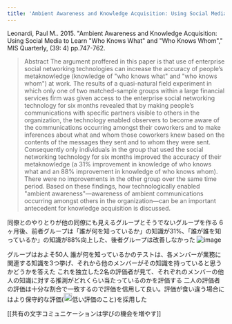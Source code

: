 ```yaml
---
title: 'Ambient Awareness and Knowledge Acquisition: Using Social Media to Learn "Who Knows What" and "Who Knows Whom"'
---
```


Leonardi, Paul M.. 2015. "Ambient Awareness and Knowledge Acquisition: Using Social Media to Learn "Who Knows What" and "Who Knows Whom"," MIS Quarterly, (39: 4) pp.747-762.

> Abstract
>  The argument proffered in this paper is that use of enterprise social networking technologies can increase the accuracy of people’s metaknowledge (knowledge of "who knows what" and "who knows whom") at work. The results of a quasi-natural field experiment in which only one of two matched-sample groups within a large financial services firm was given access to the enterprise social networking technology for six months revealed that by making people’s communications with specific partners visible to others in the organization, the technology enabled observers to become aware of the communications occurring amongst their coworkers and to make inferences about what and whom those coworkers knew based on the contents of the messages they sent and to whom they were sent. Consequently only individuals in the group that used the social networking technology for six months improved the accuracy of their metaknowledge (a 31% improvement in knowledge of who knows what and an 88% improvement in knowledge of who knows whom). There were no improvements in the other group over the same time period. Based on these findings, how technologically enabled "ambient awareness"—awareness of ambient communications occurring amongst others in the organization—can be an important antecedent for knowledge acquisition is discussed.

同僚とのやりとりが他の同僚にも見えるグループとそうでないグループを作る
6ヶ月後、前者グループは「誰が何を知っているか」の知識が31%、「誰が誰を知っているか」の知識が88%向上した、後者グループは改善しなかった
![image](https://gyazo.com/de0647099e295d8035666b066cf598a8/thumb/1000)

グループはおよそ50人
誰が何を知っているかのテストは、各メンバーが業務に関連する知識を3つ挙げ、それから他のメンバーがその知識を持っていると思うかどうかを答えた
これを独立した2名の評価者が見て、それぞれのメンバーの他人の知識に対する推測がどれくらい当たっているのかを評価する
二人の評価者の評価は十分な割合で一致するので評価を信用して良い。評価が食い違う場合にはより保守的な評価(<img src='https://scrapbox.io/api/pages/nishio/nishio/icon' alt='nishio.icon' height="19.5"/>低い評価のこと)を採用した

[[共有の文字コミュニケーションは学びの機会を増やす]]
